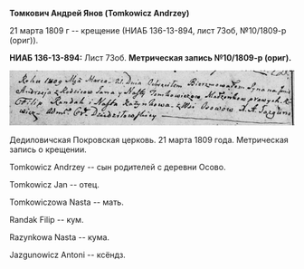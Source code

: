 **Томкович Андрей Янов (Tomkowicz Andrzey)**

21 марта 1809 г -- крещение (НИАБ 136-13-894, лист 73об, №10/1809-р
(ориг)).

**НИАБ 136-13-894:** Лист 73об. **Метрическая запись №10/1809-р
(ориг).**

![](./media/ee51afff325fd6c22a6290be97563670da7d441e.png)

Дедиловичская Покровская церковь. 21 марта 1809 года. Метрическая запись
о крещении.

Tomkowicz Andrzey -- сын родителей с деревни Осовo.

Tomkowicz Jan -- отец.

Tomkowiczowa Nasta -- мать.

Randak Filip -- кум.

Razynkowa Nasta -- кума.

Jazgunowicz Antoni -- ксёндз.
